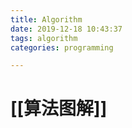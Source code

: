 ```yaml
---
title: Algorithm
date: 2019-12-18 10:43:37
tags: algorithm
categories: programming

---
```

<!--more-->
# [[算法图解]]

